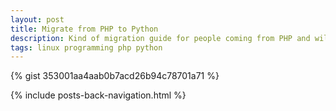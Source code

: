 ```yaml
---
layout: post
title: Migrate from PHP to Python
description: Kind of migration guide for people coming from PHP and willing to learn Python.
tags: linux programming php python
---
```


{% gist 353001aa4aab0b7acd26b94c78701a71 %}

{% include posts-back-navigation.html %}
